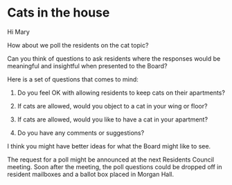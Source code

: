 # Cats in the house

Hi Mary

How about we poll the residents on the cat topic?

Can you think of questions to ask residents where the responses would be meaningful and insightful when presented to the Board?

Here is a set of questions that comes to mind:

1. Do you feel OK with allowing residents to keep cats on their apartments?

2. If cats are allowed, would you object to a cat in your wing or floor?

3. If cats are allowed, would you like to have a cat in your apartment?

4. Do you have any comments or suggestions?

I think you might have better ideas for what the Board might like to see.

The request for a poll might be announced at the next Residents Council meeting. Soon after the meeting, the poll questions could be dropped off in resident mailboxes and a ballot box placed in Morgan Hall.


